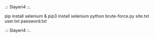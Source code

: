 .:: Slayeri4 ::.

pip install selenium & pip3 install selenium
python brute-force.py site.txt user.txt password.txt


.:: Slayeri4 ::.

